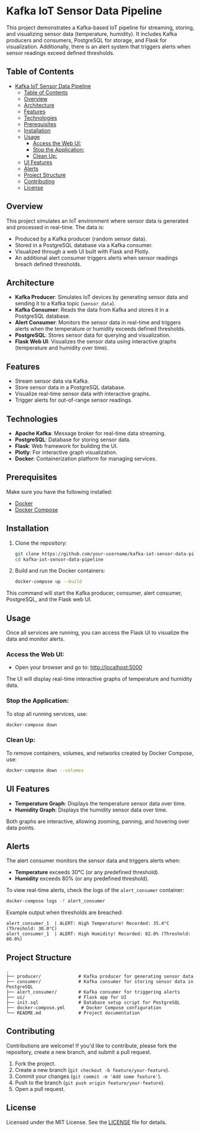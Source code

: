 # Kafka IoT Sensor Data Pipeline

This project demonstrates a Kafka-based IoT pipeline for streaming, storing, and visualizing sensor data (temperature, humidity). It includes Kafka producers and consumers, PostgreSQL for storage, and Flask for visualization. Additionally, there is an alert system that triggers alerts when sensor readings exceed defined thresholds.

## Table of Contents

- [Kafka IoT Sensor Data Pipeline](#kafka-iot-sensor-data-pipeline)
  - [Table of Contents](#table-of-contents)
  - [Overview](#overview)
  - [Architecture](#architecture)
  - [Features](#features)
  - [Technologies](#technologies)
  - [Prerequisites](#prerequisites)
  - [Installation](#installation)
  - [Usage](#usage)
    - [Access the Web UI:](#access-the-web-ui)
    - [Stop the Application:](#stop-the-application)
    - [Clean Up:](#clean-up)
  - [UI Features](#ui-features)
  - [Alerts](#alerts)
  - [Project Structure](#project-structure)
  - [Contributing](#contributing)
  - [License](#license)

## Overview

This project simulates an IoT environment where sensor data is generated and processed in real-time. The data is:
- Produced by a Kafka producer (random sensor data).
- Stored in a PostgreSQL database via a Kafka consumer.
- Visualized through a web UI built with Flask and Plotly.
- An additional alert consumer triggers alerts when sensor readings breach defined thresholds.

## Architecture

- **Kafka Producer**: Simulates IoT devices by generating sensor data and sending it to a Kafka topic (`sensor_data`).
- **Kafka Consumer**: Reads the data from Kafka and stores it in a PostgreSQL database.
- **Alert Consumer**: Monitors the sensor data in real-time and triggers alerts when the temperature or humidity exceeds defined thresholds.
- **PostgreSQL**: Stores sensor data for querying and visualization.
- **Flask Web UI**: Visualizes the sensor data using interactive graphs (temperature and humidity over time).

## Features

- Stream sensor data via Kafka.
- Store sensor data in a PostgreSQL database.
- Visualize real-time sensor data with interactive graphs.
- Trigger alerts for out-of-range sensor readings.

## Technologies

- **Apache Kafka**: Message broker for real-time data streaming.
- **PostgreSQL**: Database for storing sensor data.
- **Flask**: Web framework for building the UI.
- **Plotly**: For interactive graph visualization.
- **Docker**: Containerization platform for managing services.

## Prerequisites

Make sure you have the following installed:

- [Docker](https://www.docker.com/)
- [Docker Compose](https://docs.docker.com/compose/)

## Installation

1. Clone the repository:

   ```bash
   git clone https://github.com/your-username/kafka-iot-sensor-data-pipeline.git
   cd kafka-iot-sensor-data-pipeline
   ```

2. Build and run the Docker containers:

   ```bash
   docker-compose up --build
   ```

This command will start the Kafka producer, consumer, alert consumer, PostgreSQL, and the Flask web UI.

## Usage

Once all services are running, you can access the Flask UI to visualize the data and monitor alerts.

### Access the Web UI:

- Open your browser and go to: [http://localhost:5000](http://localhost:5000)

The UI will display real-time interactive graphs of temperature and humidity data.

### Stop the Application:

To stop all running services, use:

```bash
docker-compose down
```

### Clean Up:

To remove containers, volumes, and networks created by Docker Compose, use:

```bash
docker-compose down --volumes
```

## UI Features

- **Temperature Graph**: Displays the temperature sensor data over time.
- **Humidity Graph**: Displays the humidity sensor data over time.

Both graphs are interactive, allowing zooming, panning, and hovering over data points.

## Alerts

The alert consumer monitors the sensor data and triggers alerts when:
- **Temperature** exceeds 30°C (or any predefined threshold).
- **Humidity** exceeds 80% (or any predefined threshold).

To view real-time alerts, check the logs of the `alert_consumer` container:

```bash
docker-compose logs -f alert_consumer
```

Example output when thresholds are breached:

```
alert_consumer_1  | ALERT: High Temperature! Recorded: 35.4°C (Threshold: 30.0°C)
alert_consumer_1  | ALERT: High Humidity! Recorded: 82.0% (Threshold: 80.0%)
```

## Project Structure

```
.
├── producer/              # Kafka producer for generating sensor data
├── consumer/              # Kafka consumer for storing sensor data in PostgreSQL
├── alert_consumer/        # Kafka consumer for triggering alerts
├── ui/                    # Flask app for UI
├── init.sql               # Database setup script for PostgreSQL
├── docker-compose.yml      # Docker Compose configuration
└── README.md              # Project documentation
```

## Contributing

Contributions are welcome! If you'd like to contribute, please fork the repository, create a new branch, and submit a pull request.

1. Fork the project.
2. Create a new branch (`git checkout -b feature/your-feature`).
3. Commit your changes (`git commit -m 'Add some feature'`).
4. Push to the branch (`git push origin feature/your-feature`).
5. Open a pull request.

## License

Licensed under the MIT License. See the [LICENSE](LICENSE) file for details.
